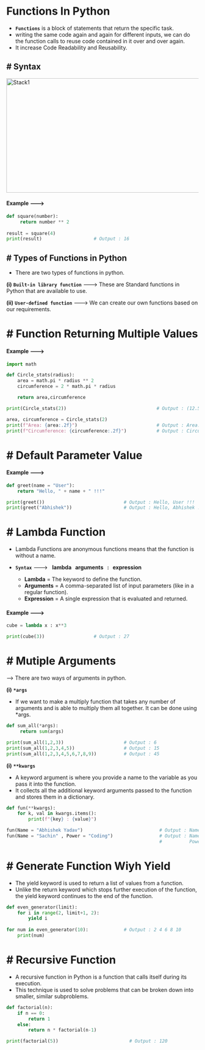 # Functions In Python

- **`Functions`** is a block of statements that return the specific task.
- writing the same code again and again for different inputs, we can do the function calls to reuse code contained in it over and over again.
- It increase Code Readability and Reusability.

## # Syntax

<img src="https://github.com/user-attachments/assets/1a4b4270-4894-43da-b4f8-009c8d2e2353" alt="Stack1" width="550" height="300">

#### Example --->

``` py
def square(number):
     return number ** 2                                      
     
result = square(4)                                          
print(result)                   # Output : 16
```

## # Types of Functions in Python

- There are two types of functions in python.

**(i)** **`Built-in library function`** ---> These are Standard functions in Python that are available to use.

**(ii)** **`User-defined function`** ---> We can create our own functions based on our requirements.

# # Function Returning Multiple Values

#### Example --->
``` py
import math

def Circle_stats(radius):
    area = math.pi * radius ** 2
    circumference = 2 * math.pi * radius

    return area,circumference

print(Circle_stats(2))                                 # Output : (12.566370614359172, 12.566370614359172)

area, circumference = Circle_stats(2)
print(f"Area: {area:.2f}")                             # Output : Area: 12.57
print(f"Circumference: {circumference:.2f}")           # Output : Circumference: 12.57
```

# # Default Parameter Value

#### Example --->
``` py
def greet(name = "User"):
    return "Hello, " + name + " !!!"

print(greet())                             # Output : Hello, User !!!
print(greet("Abhishek"))                   # Output : Hello, Abhishek !!!
```


# # Lambda Function 

- Lambda Functions are anonymous functions means that the function is without a name.

- **`Syntax`** ---> &nbsp; **lambda  &nbsp; arguments &nbsp; : &nbsp; expression**
  - **Lambda** = The keyword to define the function.
  - **Arguments** = A comma-separated list of input parameters (like in a regular function).
  - **Expression** = A single expression that is evaluated and returned.


 #### Example --->
 
``` py
cube = lambda x : x**3

print(cube(3))                  # Output : 27
```

# # Mutiple Arguments

--> There are two ways of arguments in python.

**(i)** **`*args`**

- If we want to make a multiply function that takes any number of arguments and is able to multiply them all together. It can be done using *args.

```py
def sum_all(*args):
     return sum(args)

print(sum_all(1,2,3))                      # Output : 6
print(sum_all(1,2,3,4,5))                  # Output : 15
print(sum_all(1,2,3,4,5,6,7,8,9))          # Output : 45
```

**(i)** **`**kwargs`**

- A keyword argument is where you provide a name to the variable as you pass it into the function.
- It collects all the additional keyword arguments passed to the function and stores them in a dictionary.

```py
def fun(**kwargs):
    for k, val in kwargs.items():
        print(f"{key} : {value}")

fun(Name = "Abhishek Yadav")                            # Output : Name : Abhishek Yadav
fun(Name = "Sachin" , Power = "Coding")                 # Output : Name : Scahin
                                                        #          Power : Coding
```

# # Generate Function Wiyh Yield

- The yield keyword is used to return a list of values from a function.
- Unlike the return keyword which stops further execution of the function, the yield keyword continues to the end of the function.

``` py
def even_generator(limit):
    for i in range(2, limit+1, 2):
        yield i
    
for num in even_generator(10):             # Output : 2 4 6 8 10
    print(num)
```

# #  Recursive Function

- A recursive function in Python is a function that calls itself during its execution.
- This technique is used to solve problems that can be broken down into smaller, similar subproblems.

``` py
def factorial(n):
    if n == 0:
        return 1
    else:
        return n * factorial(n-1)

print(factorial(5))                          # Output : 120
```





















